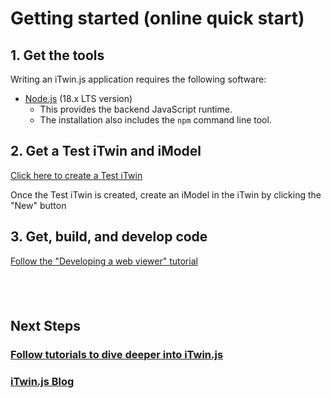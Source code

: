 # Getting started (online quick start)

## 1. Get the tools

Writing an iTwin.js application requires the following software:

- [Node.js](https://nodejs.org) (18.x LTS version)
  - This provides the backend JavaScript runtime.
  - The installation also includes the `npm` command line tool.

## 2. Get a Test iTwin and iModel

[Click here to create a Test iTwin](https://developer.bentley.com/my-itwins/new/)

Once the Test iTwin is created, create an iModel in the iTwin by clicking the "New" button

## 3. Get, build, and develop code

[Follow the "Developing a web viewer" tutorial](../learning/tutorials/develop-web-viewer.md)

&nbsp;
&nbsp;
---

## Next Steps

### [Follow tutorials to dive deeper into iTwin.js](../learning/tutorials/index.md)

### [iTwin.js Blog](https://medium.com/itwinjs)

<style>
  article#main h3:after {
    display: none;
  }
  blockquote {
    margin-top: 0px;
    margin-bottom: 0px;
  }
  blockquote > p {
    margin-bottom: 6px;
  }
</style>
